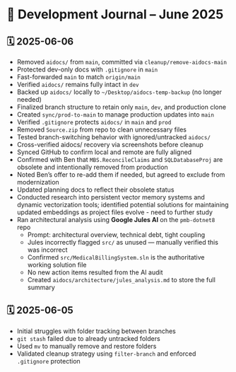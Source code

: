 # 🧾 Development Journal – June 2025

## 🗓️ 2025-06-06
- Removed `aidocs/` from `main`, committed via `cleanup/remove-aidocs-main`
- Protected dev-only docs with `.gitignore` in `main`
- Fast-forwarded `main` to match `origin/main`
- Verified `aidocs/` remains fully intact in `dev`
- Backed up `aidocs/` locally to `~/Desktop/aidocs-temp-backup` (no longer needed)
- Finalized branch structure to retain only `main`, `dev`, and production clone
- Created `sync/prod-to-main` to manage production updates into `main`
- Verified `.gitignore` protects `aidocs/` in `main` and `prod`
- Removed `Source.zip` from repo to clean unnecessary files
- Tested branch-switching behavior with ignored/untracked `aidocs/`
- Cross-verified aidocs/ recovery via screenshots before cleanup
- Synced GitHub to confirm local and remote are fully aligned
- Confirmed with Ben that `MBS.ReconcileClaims` and `SQLDatabaseProj` are obsolete and intentionally removed from production
- Noted Ben’s offer to re-add them if needed, but agreed to exclude from modernization
- Updated planning docs to reflect their obsolete status
- Conducted research into persistent vector memory systems and dynamic vectorization tools; identified potential solutions for maintaining updated embeddings as project files evolve - need to further study 
- Ran architectural analysis using **Google Jules AI** on the `pmb-dotnet8` repo  
  - Prompt: architectural overview, technical debt, tight coupling  
  - Jules incorrectly flagged `src/` as unused — manually verified this was incorrect  
  - Confirmed `src/MedicalBillingSystem.sln` is the authoritative working solution file  
  - No new action items resulted from the AI audit  
  - Created `aidocs/architecture/jules_analysis.md` to store the full summary

## 🗓️ 2025-06-05
- Initial struggles with folder tracking between branches
- `git stash` failed due to already untracked folders
- Used `mv` to manually remove and restore folders
- Validated cleanup strategy using `filter-branch` and enforced `.gitignore` protection
